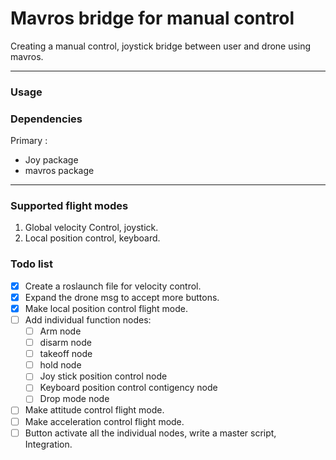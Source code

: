 # Mavros bridge for manual control

Creating a manual control, joystick bridge between user and drone using mavros.
<hr>

### Usage

### Dependencies
Primary :
- Joy package
- mavros package
<hr>

### Supported flight modes 
1. Global velocity Control, joystick.
2. Local position control, keyboard.

### Todo list 
- [x] Create a roslaunch file for velocity control.
- [x] Expand the drone msg to accept more buttons.
- [x] Make local position control flight mode.
- [ ] Add individual function nodes:
  - [ ] Arm node
  - [ ] disarm node
  - [ ] takeoff node
  - [ ] hold node
  - [ ] Joy stick position control node
  - [ ] Keyboard position control contigency node
  - [ ] Drop mode node
- [ ] Make attitude control flight mode.
- [ ] Make acceleration control flight mode.
- [ ] Button activate all the individual nodes, write a master script, Integration.
